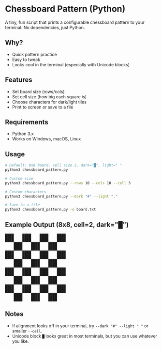 # Chessboard Pattern (Python)

A tiny, fun script that prints a configurable chessboard pattern to your terminal. No dependencies, just Python.

## Why?
- Quick pattern practice
- Easy to tweak
- Looks cool in the terminal (especially with Unicode blocks)

## Features
- Set board size (rows/cols)
- Set cell size (how big each square is)
- Choose characters for dark/light tiles
- Print to screen or save to a file

## Requirements
- Python 3.x
- Works on Windows, macOS, Linux

## Usage

```bash
# Default: 8x8 board, cell size 2, dark="█", light=" "
python3 chessboard_pattern.py

# Custom size
python3 chessboard_pattern.py --rows 10 --cols 10 --cell 3

# Custom characters
python3 chessboard_pattern.py --dark "#" --light "."

# Save to a file
python3 chessboard_pattern.py -o board.txt
```

## Example Output (8x8, cell=2, dark="█")
```
████    ████    ████    ████
████    ████    ████    ████
    ████    ████    ████    
    ████    ████    ████    
████    ████    ████    ████
████    ████    ████    ████
    ████    ████    ████    
    ████    ████    ████    
████    ████    ████    ████
████    ████    ████    ████
    ████    ████    ████    
    ████    ████    ████    
████    ████    ████    ████
████    ████    ████    ████
    ████    ████    ████    
    ████    ████    ████    
```

## Notes
- If alignment looks off in your terminal, try `--dark "#" --light " "` or smaller `--cell`.
- Unicode block `█` looks great in most terminals, but you can use whatever you like.
